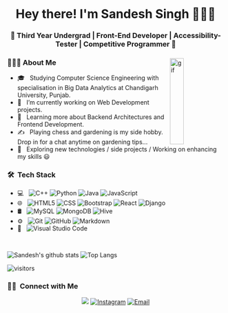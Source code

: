 <h1 align="center">Hey there! I'm Sandesh Singh 👨🏻‍💻 </h1>
<h3 align="center">🚀 Third Year Undergrad | Front-End Developer | Accessibility-Tester | Competitive Programmer 🚀</h3>
<div> 
<img width = "25%" align="right" alt="gif" height="200px" src="https://media.giphy.com/media/fwbZnTftCXVocKzfxR/giphy.gif" />
<div align="left"> 
  <h3> 👨🏻‍💻 About Me </h3>

  
  - 🎓 &nbsp; Studying Computer Science Engineering with specialisation in Big Data Analytics at Chandigarh University, Punjab.
  - 💼 &nbsp; I’m currently working on Web Development projects.
  - 🌱 &nbsp; Learning more about Backend Architectures and Frontend Development.
  - ✍️ &nbsp; Playing chess and gardening is my side hobby. Drop in for a chat anytime on gardening tips...
  - 💪 &nbsp; Exploring new technologies / side projects / Working on enhancing my skills 😃
</div> 
</div>

<h3> 🛠 &nbsp;Tech Stack</h3>

- 💻 &nbsp;
  ![C++](https://img.shields.io/badge/-C++-333333?style=flat&logo=C%2B%2B&logoColor=00599C)
  ![Python](https://img.shields.io/badge/-Python-333333?style=flat&logo=python)
  ![Java](https://img.shields.io/badge/-Java-333333?style=flat&logo=Java&logoColor=007396)
  <!-- ![C](https://img.shields.io/badge/c-%2300599C.svg?style=for-the-badge&logo=c&logoColor=white) -->
  ![JavaScript](https://img.shields.io/badge/-JavaScript-333333?style=flat&logo=javascript)
  <!-- ![TypeScript](https://img.shields.io/badge/typescript-%23007ACC.svg?style=for-the-badge&logo=typescript&logoColor=white) -->
- 🌐 &nbsp;
  ![HTML5](https://img.shields.io/badge/-HTML5-333333?style=flat&logo=HTML5)
  ![CSS](https://img.shields.io/badge/-CSS-333333?style=flat&logo=CSS3&logoColor=1572B6)
  ![Bootstrap](https://img.shields.io/badge/-Bootstrap-333333?style=flat&logo=bootstrap&logoColor=563D7C)
  <!-- ![Node.js](https://img.shields.io/badge/-Node.js-333333?style=flat&logo=node.js) -->
  ![React](https://img.shields.io/badge/-React-333333?style=flat&logo=react)
  ![Django](https://img.shields.io/badge/-Django-333333?style=flat&logo=django)
  <!-- ![Redux](https://img.shields.io/badge/redux-%23593d88.svg?style=for-the-badge&logo=redux&logoColor=white) -->
- 🛢 &nbsp;
  ![MySQL](https://img.shields.io/badge/-MySQL-333333?style=flat&logo=mysql)
  ![MongoDB](https://img.shields.io/badge/-MongoDB-333333?style=flat&logo=mongodb)
  ![Hive](https://img.shields.io/badge/-Hive-333333?style=flat&logo=hive)
- ⚙️ &nbsp;
  ![Git](https://img.shields.io/badge/-Git-333333?style=flat&logo=git)
  ![GitHub](https://img.shields.io/badge/-GitHub-333333?style=flat&logo=github)
  ![Markdown](https://img.shields.io/badge/-Markdown-333333?style=flat&logo=markdown)
- 🔧 &nbsp;
  ![Visual Studio Code](https://img.shields.io/badge/-Visual%20Studio%20Code-333333?style=flat&logo=visual-studio-code&logoColor=007ACC)
  <!-- ![Android Studio](https://img.shields.io/badge/Android%20Studio-3DDC84.svg?style=for-the-badge&logo=android-studio&logoColor=white) -->
  <!-- ![Sublime Text](https://img.shields.io/badge/sublime_text-%23575757.svg?style=for-the-badge&logo=sublime-text&logoColor=important) -->

<br/>


![Sandesh's github stats](https://github-readme-stats.vercel.app/api?username=Sandeshsingh27&show_icons=true&hide=stars,issues&theme=gruvbox)
![Top Langs](https://github-readme-stats.vercel.app/api/top-langs/?username=Sandeshsingh27&layout=compact&theme=gruvbox)

![visitors](https://visitor-badge.glitch.me/badge?page_id=Sandeshsingh27.Sandeshsingh27&left_color=green&right_color=red)

<h3> 🤝🏻 &nbsp;Connect with Me </h3>

<p align="center">
<a href="https://www.linkedin.com/in/sandesh-singh-64290719a/"><img src="https://img.shields.io/badge/linkedin-%230077B5.svg?style=for-the-badge&logo=linkedin&logoColor=white"></a>
<a href="https://www.instagram.com/sandesh._.singh/"><img alt="Instagram" src="https://img.shields.io/badge/Instagram--blue?style=flat-square&logo=instagram"></a>
<a href="mailto:sandehsingh295@gmail.com"><img alt="Email" src="https://img.shields.io/badge/Email-blue?style=flat-square&logo=gmail"></a>
</p>
